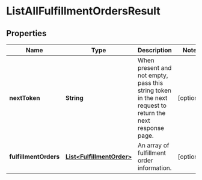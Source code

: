 # ListAllFulfillmentOrdersResult

## Properties
Name | Type | Description | Notes
------------ | ------------- | ------------- | -------------
**nextToken** | **String** | When present and not empty, pass this string token in the next request to return the next response page. |  [optional]
**fulfillmentOrders** | [**List&lt;FulfillmentOrder&gt;**](FulfillmentOrder.md) | An array of fulfillment order information. |  [optional]
